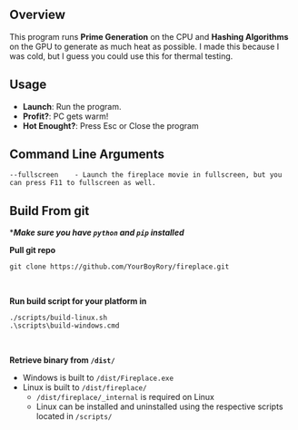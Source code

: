 ## Overview
This program runs **Prime Generation** on the CPU and **Hashing Algorithms** on the GPU to generate as much heat as possible.
I made this because I was cold, but I guess you could use this for thermal testing.

## Usage
- **Launch**: Run the program.
- **Profit?**: PC gets warm!
- **Hot Enought?**: Press Esc or Close the program

## Command Line Arguments

    --fullscreen    - Launch the fireplace movie in fullscreen, but you can press F11 to fullscreen as well.

## Build From git

****Make sure you have ``python`` and ``pip`` installed***<br>

**Pull git repo**

    git clone https://github.com/YourBoyRory/fireplace.git
<br>

**Run build script for your platform in**

    ./scripts/build-linux.sh
    .\scripts\build-windows.cmd
<br>

**Retrieve binary from ``/dist/``**<br>
- Windows is built to ``/dist/Fireplace.exe``
- Linux is built to ``/dist/fireplace/``
    - ``/dist/fireplace/_internal`` is required on Linux
    - Linux can be installed and uninstalled using the respective scripts located in ``/scripts/`` 
